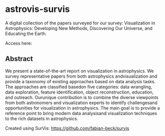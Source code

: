 # astrovis-survis
A digital collection of the papers surveyed for our survey: Visualization in Astrophysics: Developing New Methods, Discovering Our Universe, and Educating the Earth.

Access here:

## Abstract
We present a state-of-the-art report on visualization in astrophysics. We survey representative papers from both astrophysics andvisualization and provide a taxonomy of existing approaches based on data analysis tasks. The approaches are classified basedon five categories: data wrangling, data exploration, feature identification, object reconstruction, education, and outreach. Ourunique contribution is to combine the diverse viewpoints from both astronomers and visualization experts to identify challengesand opportunities for visualization in astrophysics. The main goal is to provide a reference point to bring modern data analysisand visualization techniques to the rich datasets in astrophysics.


Created using SurVis: https://github.com/fabian-beck/survis

